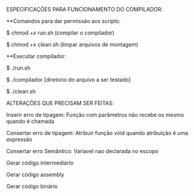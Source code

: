 ESPECIFICAÇÕES PARA FUNCIONAMENTO DO COMPILADOR:

**Comandos para dar permissão aos scripts:

$ chmod +x run.sh (compilar o compilador)

$ chmod +x clean.sh (limpar arquivos de montagem)

**Executar compilador:

$ ./run.sh

$ ./compilador [diretorio do arquivo a ser testado]

$ ./clean.sh

ALTERAÇÕES QUE PRECISAM SER FEITAS:

Inserir erro de tipagem: Função com parâmetros não recebe os mesmo quando é chamada

Consertar erro de tipagem: Atribuir função void quando atribuição é uma expressão

Consertar erro Semântico: Variavel nao declarada no escopo

Gerar código intermediário

Gerar código assembly

Gerar código binário